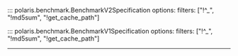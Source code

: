 ::: polaris.benchmark.BenchmarkV2Specification
    options:
        filters: ["!^_", "!md5sum", "!get_cache_path"]


::: polaris.benchmark.BenchmarkV1Specification
    options:
        filters: ["!^_", "!md5sum", "!get_cache_path"]

---